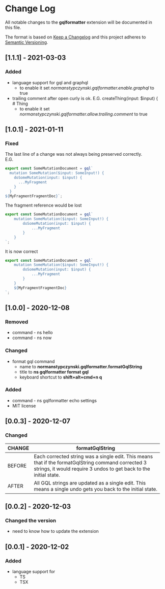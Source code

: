 # Change Log

All notable changes to the __gqlformatter__ extension will be documented in this file.

The format is based on [Keep a Changelog](http://keepachangelog.com/) and this project adheres to [Semantic Versioning](http://semver.org/).


## [1.1.1] - 2021-03-03

### Added
- language support for gql and graphql
  - to enable it set *normanstypczynski.gqlformatter.enable.graphql* to true
- trailing comment after open curly is ok.  E.G. createThing(input: $input) { # Thing
  - to enable it set *normanstypczynski.gqlformatter.allow.trailing.comment* to true


## [1.0.1] - 2021-01-11

### Fixed

The last line of a change was not always being preserved correctly.  
E.G.
```javascript
export const SomeMutationDocument = gql`
  mutation SomeMutation($input: SomeInput!) {
    doSomeMutation(input: $input) {
      ...MyFragment
    }
  }
${MyFragmentFragmentDoc}`;
```
The fragment reference would be lost
```javascript
export const SomeMutationDocument = gql`
    mutation SomeMutation($input: SomeInput!) {
        doSomeMutation(input: $input) {
            ...MyFragment
        }
    }
`;
```
It is now correct
```javascript
export const SomeMutationDocument = gql`
    mutation SomeMutation($input: SomeInput!) {
        doSomeMutation(input: $input) {
            ...MyFragment
        }
    }
    ${MyFragmentFragmentDoc}
`;
```


## [1.0.0] - 2020-12-08

### Removed
- command - ns hello
- command - ns now

### Changed
- format gql command
  - name to __normanstypczynski.gqlformatter.formatGqlString__
  - title to __ns gqlformatter format gql__
  - keyboard shortcut to __shift+alt+cmd+n q__

### Added
- command - ns gqlformatter echo settings
- MIT license


## [0.0.3] - 2020-12-07

### Changed
|CHANGE|formatGqlString|
|-|-|
|BEFORE|Each corrected string was a single edit.  This means that if the formatGqlString command corrected 3 strings, it would require 3 undos to get back to the initial state.|
|AFTER|All GQL strings are updated as a single edit.  This means a single undo gets you back to the initial state.|


## [0.0.2] - 2020-12-03

### Changed the version
- need to know how to update the extension


## [0.0.1] - 2020-12-02

### Added
- language support for
  - TS
  - TSX
